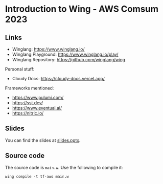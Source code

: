 # Introduction to Wing - AWS Comsum 2023

## Links

- Winglang: https://www.winglang.io/
- Winglang Playground: https://www.winglang.io/play/
- Winglang Repository: https://github.com/winglang/wing

Personal stuff:

- Cloudy Docs: https://cloudy-docs.vercel.app/

Frameworks mentioned:

- https://www.pulumi.com/
- https://sst.dev/
- https://www.eventual.ai/
- https://nitric.io/

## Slides

You can find the slides at [slides.pptx](./slides.pptx).

## Source code

The source code is `main.w`. Use the following to compile it:

```
wing compile -t tf-aws main.w
```

